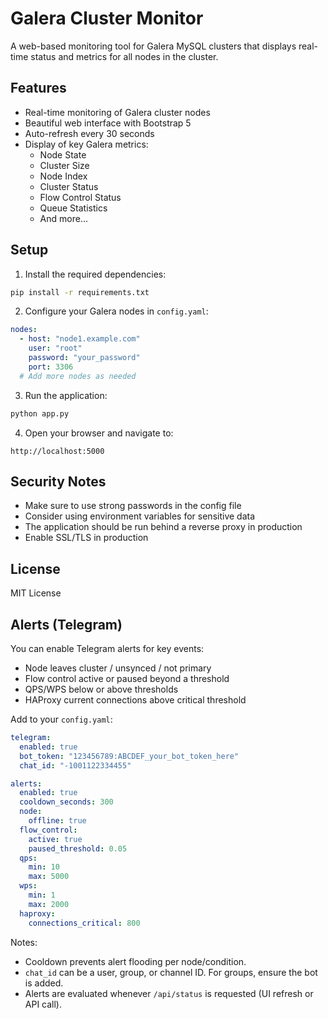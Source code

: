 # Galera Cluster Monitor

A web-based monitoring tool for Galera MySQL clusters that displays real-time status and metrics for all nodes in the cluster.

## Features

- Real-time monitoring of Galera cluster nodes
- Beautiful web interface with Bootstrap 5
- Auto-refresh every 30 seconds
- Display of key Galera metrics:
  - Node State
  - Cluster Size
  - Node Index
  - Cluster Status
  - Flow Control Status
  - Queue Statistics
  - And more...

## Setup

1. Install the required dependencies:
```bash
pip install -r requirements.txt
```

2. Configure your Galera nodes in `config.yaml`:
```yaml
nodes:
  - host: "node1.example.com"
    user: "root"
    password: "your_password"
    port: 3306
  # Add more nodes as needed
```

3. Run the application:
```bash
python app.py
```

4. Open your browser and navigate to:
```
http://localhost:5000
```

## Security Notes

- Make sure to use strong passwords in the config file
- Consider using environment variables for sensitive data
- The application should be run behind a reverse proxy in production
- Enable SSL/TLS in production

## License

MIT License 

## Alerts (Telegram)

You can enable Telegram alerts for key events:

- Node leaves cluster / unsynced / not primary
- Flow control active or paused beyond a threshold
- QPS/WPS below or above thresholds
- HAProxy current connections above critical threshold

Add to your `config.yaml`:

```yaml
telegram:
  enabled: true
  bot_token: "123456789:ABCDEF_your_bot_token_here"
  chat_id: "-1001122334455"

alerts:
  enabled: true
  cooldown_seconds: 300
  node:
    offline: true
  flow_control:
    active: true
    paused_threshold: 0.05
  qps:
    min: 10
    max: 5000
  wps:
    min: 1
    max: 2000
  haproxy:
    connections_critical: 800
```

Notes:

- Cooldown prevents alert flooding per node/condition.
- `chat_id` can be a user, group, or channel ID. For groups, ensure the bot is added.
- Alerts are evaluated whenever `/api/status` is requested (UI refresh or API call).